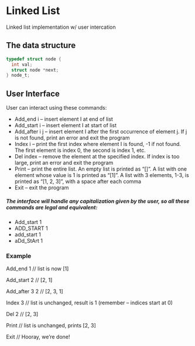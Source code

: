 # Linked List
Linked list implementation w/ user intercation 

## The data structure
```C
typedef struct node {
  int val;
  struct node *next;
} node_t;
```

## User Interface
User can interact using these commands:

* Add_end i     – insert element I at end of list
* Add_start i   – insert element I at start of list
* Add_after i j – insert element I after the first occurrence of element j. If j is not found, print an error and exit the program
* Index i       – print the first index where element I is found, -1 if not found. The first element is index 0, the second is index 1, etc.
* Del index     – remove the element at the specified index. If index is too large, print an error and exit the program
* Print         – print the entire list. An empty list is printed as “[]”. A list with one element whose value is 1 is printed as “[1]”. A list with 3 elements, 1-3, is printed as “[1, 2, 3]”, with a space after each comma
* Exit          – exit the program


##### The interface will handle any capitalization given by the user, so all these commands are legal and equivalent:
- Add_start 1
- ADD_START 1
- add_start 1
- aDd_StArt 1

### Example
Add_end 1 // list is now [1]

Add_start 2 // [2, 1]

Add_after 3 2 // [2, 3, 1]

Index 3 // list is unchanged, result is 1 (remember – indices start at 0)

Del 2 // [2, 3]

Print // list is unchanged, prints [2, 3]

Exit // Hooray, we’re done!
